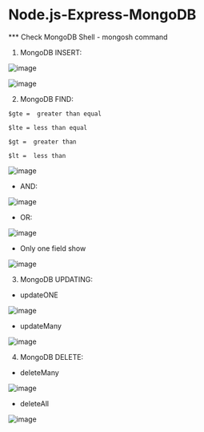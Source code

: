 # Node.js-Express-MongoDB

***  Check MongoDB Shell - mongosh command

1. MongoDB INSERT:

![image](https://user-images.githubusercontent.com/52861859/201832584-cfd398ba-261e-4a36-a4ea-a5f4662786da.png)

![image](https://user-images.githubusercontent.com/52861859/187192320-190eee22-05e0-448f-85b5-fb8f16fccd1d.png)

2. MongoDB FIND:

` $gte =  greater than equal `

` $lte = less than equal `

` $gt =  greater than `

` $lt =  less than `

![image](https://user-images.githubusercontent.com/52861859/187192080-b97dc634-5406-42bd-92b6-fc698280ecb9.png)

- AND:

![image](https://user-images.githubusercontent.com/52861859/187198093-33e4ccba-c91c-44d7-a991-41b6a5172cf2.png)

- OR:

![image](https://user-images.githubusercontent.com/52861859/187202424-eb0d2f49-d6c2-40bc-9e7e-eedb68a4da23.png)

- Only one field show
  
![image](https://github.com/user-attachments/assets/b6082b73-7cf7-440f-9593-b3b4d8dd4857)


3. MongoDB UPDATING:


- updateONE

![image](https://user-images.githubusercontent.com/52861859/187220346-0246983f-664a-4e0f-a381-309c43024b9b.png)

- updateMany

![image](https://user-images.githubusercontent.com/52861859/187223956-597b6849-82ce-429c-bd86-aed4885ef4c0.png)

4. MongoDB DELETE:

- deleteMany

![image](https://user-images.githubusercontent.com/52861859/187225825-94c8f928-042b-42a7-9600-1b43b826caab.png)

- deleteAll

![image](https://user-images.githubusercontent.com/52861859/187226340-eab4a763-4031-4de9-8dbb-077e8a550e4e.png)
